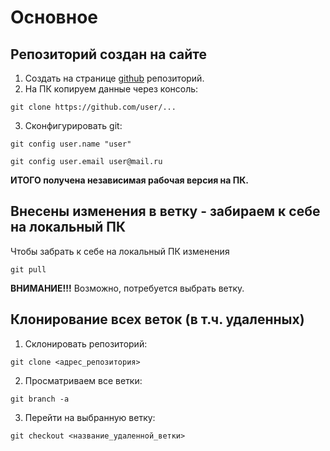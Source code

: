# Основное
## Репозиторий создан на сайте
1. Создать на странице <a href="https://github.com">github</a> репозиторий.
2. На ПК копируем данные через консоль:
```console
git clone https://github.com/user/...
```
3. Сконфигурировать git:
```console
git config user.name "user"
```
```console
git config user.email user@mail.ru
```
**ИТОГО получена независимая рабочая версия на ПК.**

## Внесены изменения в ветку - забираем к себе на локальный ПК
Чтобы забрать к себе на локальный ПК изменения
```console
git pull
```
**ВНИМАНИЕ!!!** Возможно, потребуется выбрать ветку.

## Клонирование всех веток (в т.ч. удаленных)
1. Склонировать репозиторий:
```console
git clone <адрес_репозитория>
```
2. Просматриваем все ветки:
```console
git branch -a
```
3. Перейти на выбранную ветку:
```console
git checkout <название_удаленной_ветки>
```